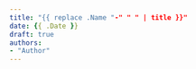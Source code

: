```yaml
---
title: "{{ replace .Name "-" " " | title }}"
date: {{ .Date }}
draft: true
authors:
- "Author"
---
```


